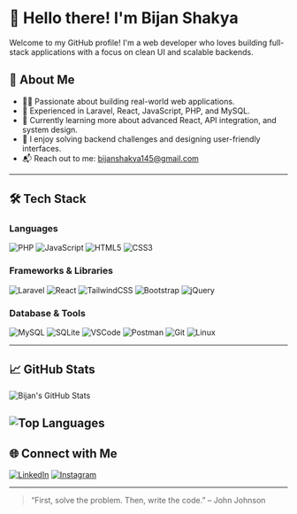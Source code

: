 # 👋 Hello there! I'm Bijan Shakya

Welcome to my GitHub profile! I'm a web developer who loves building full-stack applications with a focus on clean UI and scalable backends.

## 🚀 About Me

- 🧑‍💻 Passionate about building real-world web applications.
- 🔧 Experienced in Laravel, React, JavaScript, PHP, and MySQL.
- 🌱 Currently learning more about advanced React, API integration, and system design.
- 🎯 I enjoy solving backend challenges and designing user-friendly interfaces.
- 📬 Reach out to me: bijanshakya145@gmail.com

---

## 🛠️ Tech Stack

### Languages
![PHP](https://img.shields.io/badge/PHP-777BB4?style=for-the-badge&logo=php&logoColor=white)
![JavaScript](https://img.shields.io/badge/JavaScript-F7DF1E?style=for-the-badge&logo=javascript&logoColor=black)
![HTML5](https://img.shields.io/badge/HTML5-E34F26?style=for-the-badge&logo=html5&logoColor=white)
![CSS3](https://img.shields.io/badge/CSS3-1572B6?style=for-the-badge&logo=css3&logoColor=white)

### Frameworks & Libraries
![Laravel](https://img.shields.io/badge/Laravel-F55247?style=for-the-badge&logo=laravel&logoColor=white)
![React](https://img.shields.io/badge/React-61DAFB?style=for-the-badge&logo=react&logoColor=black)
![TailwindCSS](https://img.shields.io/badge/TailwindCSS-38B2AC?style=for-the-badge&logo=tailwind-css&logoColor=white)
![Bootstrap](https://img.shields.io/badge/Bootstrap-563D7C?style=for-the-badge&logo=bootstrap&logoColor=white)
![jQuery](https://img.shields.io/badge/jQuery-0769AD?style=for-the-badge&logo=jquery&logoColor=white)

### Database & Tools
![MySQL](https://img.shields.io/badge/MySQL-00758F?style=for-the-badge&logo=mysql&logoColor=white)
![SQLite](https://img.shields.io/badge/SQLite-07405E?style=for-the-badge&logo=sqlite&logoColor=white)
![VSCode](https://img.shields.io/badge/VS%20Code-007ACC?style=for-the-badge&logo=visual-studio-code&logoColor=white)
![Postman](https://img.shields.io/badge/Postman-F36817?style=for-the-badge&logo=postman&logoColor=white)
![Git](https://img.shields.io/badge/Git-F1502F?style=for-the-badge&logo=git&logoColor=white)
![Linux](https://img.shields.io/badge/Linux-FCC624?style=for-the-badge&logo=linux&logoColor=black)

---

## 📈 GitHub Stats

![Bijan's GitHub Stats](https://github-readme-stats.vercel.app/api?username=bijanshakya&show_icons=true&theme=tokyonight)

![Top Languages](https://github-readme-stats.vercel.app/api/top-langs/?username=bijanshakya&layout=compact&theme=tokyonight)
---

## 🌐 Connect with Me

[![LinkedIn](https://img.shields.io/badge/LinkedIn-blue?style=for-the-badge&logo=linkedin&logoColor=white)]([https://linkedin.com/in/bijan-shakya](https://www.linkedin.com/in/bijan-shakya-56b50b2b6/))
[![Instagram](https://img.shields.io/badge/Instagram-E4405F?style=for-the-badge&logo=instagram&logoColor=white)]([https://instagram.com/bijanshakya](https://www.instagram.com/bijan.shakya/))  

---

> “First, solve the problem. Then, write the code.” – John Johnson
